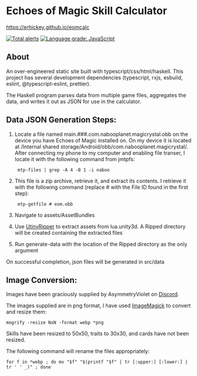 # Echoes of Magic Skill Calculator

https://erhickey.github.io/eomcalc

[![Total alerts](https://img.shields.io/lgtm/alerts/g/erhickey/eomcalc.svg?logo=lgtm&logoWidth=18)](https://lgtm.com/projects/g/erhickey/eomcalc/alerts/) [![Language grade: JavaScript](https://img.shields.io/lgtm/grade/javascript/g/erhickey/eomcalc.svg?logo=lgtm&logoWidth=18)](https://lgtm.com/projects/g/erhickey/eomcalc/context:javascript)

## About

An over-engineered static site built with typescript/css/html/haskell. This project has several development dependencies (typescript, rxjs, esbuild, eslint, @typescript-eslint, prettier).

The Haskell program parses data from multiple game files, aggregates the data, and writes it out as JSON for use in the calculator.

## Data JSON Generation Steps:

1. Locate a file named main.###.com.nabooplanet.magicrystal.obb on the device you have Echoes of Magic installed on. On my device it is located at /Internal shared storage/Android/obb/com.nabooplanet.magicrystal/. After connecting my phone to my computer and enabling file transer, I locate it with the following command from jmtpfs:

        mtp-files | grep -A 4 -B 1 -i naboo
2. This file is a zip archive, retrieve it, and extract its contents. I retrieve it with the following command (replace # with the File ID found in the first step):

        mtp-getfile # eom.obb
3. Navigate to assets/AssetBundles
4. Use [UtinyRipper](https://github.com/mafaca/UtinyRipper) to extract assets from lua.unity3d. A Ripped directory will be created containing the extracted files
5. Run generate-data with the location of the Ripped directory as the only argument

On successful completion, json files will be generated in src/data

## Image Conversion:

Images have been graciously supplied by AsymmetryViolet on [Discord](https://discord.gg/4jSaCgbRyq).

The images supplied are in png format, I have used [ImageMagick](https://imagemagick.org/) to convert and resize them:

    mogrify -resize NxN -format webp *png

Skills have been resized to 50x50, traits to 30x30, and cards have not been resized.

The following command will rename the files appropriately:

    for f in *webp ; do mv "$f" "$(printf "$f" | tr [:upper:] [:lower:] | tr ' ' _)" ; done
